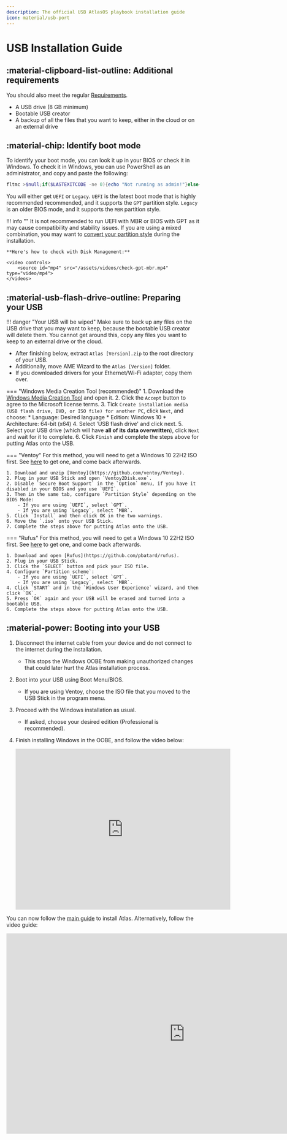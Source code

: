 ```yaml
---
description: The official USB AtlasOS playbook installation guide
icon: material/usb-port
---
```


# USB Installation Guide

## :material-clipboard-list-outline: Additional requirements

You should also meet the regular [Requirements](/getting-started/installation/#requirements).

* A USB drive (8 GB minimum)
* Bootable USB creator
* A backup of all the files that you want to keep, either in the cloud or on an external drive

## :material-chip: Identify boot mode

To identify your boot mode, you can look it up in your BIOS or check it in Windows.
To check it in Windows, you can use PowerShell as an administrator, and copy and paste the following:

```PowerShell
fltmc >$null;if($LASTEXITCODE -ne 0){echo "Not running as admin!"}else{$BootMode = If(bcdedit | Select-String "path.*efi"){"UEFI"}else{"legacy"};echo "Computer is running in $BootMode boot mode."}
```

You will either get `UEFI` or `Legacy`. `UEFI` is the latest boot mode that is highly recommended recommended, and it supports the `GPT` partition style. `Legacy` is an older BIOS mode, and it supports the `MBR` partition style.

!!! info ""
    It is not recommended to run UEFI with MBR or BIOS with GPT as it may cause compatibility and stability issues.
    If you are using a mixed combination, you may want to [convert your partition style](https://learn.microsoft.com/en-us/windows-server/storage/disk-management/change-an-mbr-disk-into-a-gpt-disk) during the installation.

    **Here's how to check with Disk Management:**

    <video controls>
        <source id="mp4" src="/assets/videos/check-gpt-mbr.mp4" type="video/mp4">
    </videos>
    
## :material-usb-flash-drive-outline: Preparing your USB

!!! danger "Your USB will be wiped"
    Make sure to back up any files on the USB drive that you may want to keep, because the bootable USB creator will delete them. You cannot get around this, copy any files you want to keep to an external drive or the cloud.

- After finishing below, extract `Atlas [Version].zip` to the root directory of your USB.
- Additionally, move AME Wizard to the `Atlas [Version]` folder.
- If you downloaded drivers for your Ethernet/Wi-Fi adapter, copy them over.

=== "Windows Media Creation Tool (recommended)"
    1. Download the [Windows Media Creation Tool](https://go.microsoft.com/fwlink/?LinkId=691209) and open it.
    2. Click the `Accept` button to agree to the Microsoft license terms.
    3. Tick `Create installation media (USB flash drive, DVD, or ISO file) for another PC`, click `Next`, and choose:
        * Language: Desired language
        * Edition: Windows 10
        * Architecture: 64-bit (x64)
    4. Select 'USB flash drive' and click next.
    5. Select your USB drive (which will have **all of its data overwritten**), click `Next` and wait for it to complete.
    6. Click `Finish` and complete the steps above for putting Atlas onto the USB.

=== "Ventoy"
    For this method, you will need to get a Windows 10 22H2 ISO first. See [here](/getting-started/installation/#download-an-iso) to get one, and come back afterwards.

    1. Download and unzip [Ventoy](https://github.com/ventoy/Ventoy).
    2. Plug in your USB Stick and open `Ventoy2Disk.exe`.
    2. Disable `Secure Boot Support` in the `Option` menu, if you have it disabled in your BIOS and you use `UEFI`.
    3. Then in the same tab, configure `Partition Style` depending on the BIOS Mode:
        - If you are using `UEFI`, select `GPT`.
        - If you are using `Legacy`, select `MBR`.
    5. Click `Install` and then click OK in the two warnings.
    6. Move the `.iso` onto your USB Stick.
    7. Complete the steps above for putting Atlas onto the USB.

=== "Rufus"
    For this method, you will need to get a Windows 10 22H2 ISO first. See [here](/getting-started/installation/#download-an-iso) to get one, and come back afterwards.

    1. Download and open [Rufus](https://github.com/pbatard/rufus).
    2. Plug in your USB Stick.
    3. Click the `SELECT` button and pick your ISO file.
    4. Configure `Partition scheme`:
        - If you are using `UEFI`, select `GPT`.
        - If you are using `Legacy`, select `MBR`.
    4. Click `START` and in the `Windows User Experience` wizard, and then click `OK`.
    5. Press `OK` again and your USB will be erased and turned into a bootable USB.
    6. Complete the steps above for putting Atlas onto the USB.

## :material-power: Booting into your USB

1. Disconnect the internet cable from your device and do not connect to the internet during the installation.
    - This stops the Windows OOBE from making unauthorized changes that could later hurt the Atlas installation process.
2. Boot into your USB using Boot Menu/BIOS.
    - If you are using Ventoy, choose the ISO file that you moved to the USB Stick in the program menu.
4. Proceed with the Windows installation as usual.
    - If asked, choose your desired edition (Professional is recommended).
5. Finish installing Windows in the OOBE, and follow the video below:

    <iframe src="https://gcore.jsdelivr.net/gh/amitxv/PC-Tuning@main/media/oobe-windows10+-example.mp4" width="560" height="420" frameborder="0" allowfullscreen></iframe>

You can now follow the [main guide](/getting-started/installation/#install-atlas) to install Atlas. Alternatively, follow the video guide:
<iframe width="930" height="523" src="https://www.youtube.com/embed/GoO36Tj5TGE?t=523" title="Atlas OS — Installation Guide &amp; Overview (Performant Windows!)" frameborder="0" allow="accelerometer; autoplay; clipboard-write; encrypted-media; gyroscope; picture-in-picture; web-share" allowfullscreen></iframe>
